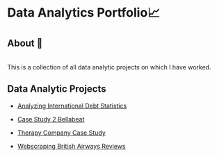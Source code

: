 # **Data Analytics Portfolio**:chart_with_upwards_trend:
## About :newspaper:


<br>
 This is a collection of all data analytic projects on which I have worked.
<br>

 
## Data Analytic Projects

- [Analyzing International Debt Statistics](https://github.com/Vizcaino13/Ashley_Vizcaino_Portfolio/blob/main/data_analyst_projects/Analyze%20International%20Debt%20Statistics/notebook.ipynb)  

- [Case Study 2 Bellabeat](https://github.com/Vizcaino13/Casestudy2_Bellabeat/blob/main/case-study-2-bellabeat.ipynb)  

- [Therapy Company Case Study ](https://github.com/Vizcaino13/Therapy-Case-Study) 

- [Webscraping British Airways Reviews ](https://github.com/Vizcaino13/Webscraping) 

